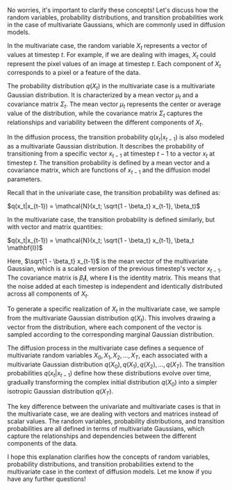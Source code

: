 No worries, it's important to clarify these concepts! Let's discuss how the random variables, probability distributions, and transition probabilities work in the case of multivariate Gaussians, which are commonly used in diffusion models.

In the multivariate case, the random variable $X_t$ represents a vector of values at timestep $t$. For example, if we are dealing with images, $X_t$ could represent the pixel values of an image at timestep $t$. Each component of $X_t$ corresponds to a pixel or a feature of the data.

The probability distribution $q(X_t)$ in the multivariate case is a multivariate Gaussian distribution. It is characterized by a mean vector $\mu_t$ and a covariance matrix $\Sigma_t$. The mean vector $\mu_t$ represents the center or average value of the distribution, while the covariance matrix $\Sigma_t$ captures the relationships and variability between the different components of $X_t$.

In the diffusion process, the transition probability $q(x_t|x_{t-1})$ is also modeled as a multivariate Gaussian distribution. It describes the probability of transitioning from a specific vector $x_{t-1}$ at timestep $t-1$ to a vector $x_t$ at timestep $t$. The transition probability is defined by a mean vector and a covariance matrix, which are functions of $x_{t-1}$ and the diffusion model parameters.

Recall that in the univariate case, the transition probability was defined as:

$q(x_t|x_{t-1}) = \mathcal{N}(x_t; \sqrt{1 - \beta_t} x_{t-1}, \beta_t)$

In the multivariate case, the transition probability is defined similarly, but with vector and matrix quantities:

$q(x_t|x_{t-1}) = \mathcal{N}(x_t; \sqrt{1 - \beta_t} x_{t-1}, \beta_t \mathbf{I})$

Here, $\sqrt{1 - \beta_t} x_{t-1}$ is the mean vector of the multivariate Gaussian, which is a scaled version of the previous timestep's vector $x_{t-1}$. The covariance matrix is $\beta_t \mathbf{I}$, where $\mathbf{I}$ is the identity matrix. This means that the noise added at each timestep is independent and identically distributed across all components of $X_t$.

To generate a specific realization of $X_t$ in the multivariate case, we sample from the multivariate Gaussian distribution $q(X_t)$. This involves drawing a vector from the distribution, where each component of the vector is sampled according to the corresponding marginal Gaussian distribution.

The diffusion process in the multivariate case defines a sequence of multivariate random variables $X_0, X_1, X_2, \ldots, X_T$, each associated with a multivariate Gaussian distribution $q(X_0), q(X_1), q(X_2), \ldots, q(X_T)$. The transition probabilities $q(x_t|x_{t-1})$ define how these distributions evolve over time, gradually transforming the complex initial distribution $q(X_0)$ into a simpler isotropic Gaussian distribution $q(X_T)$.

The key difference between the univariate and multivariate cases is that in the multivariate case, we are dealing with vectors and matrices instead of scalar values. The random variables, probability distributions, and transition probabilities are all defined in terms of multivariate Gaussians, which capture the relationships and dependencies between the different components of the data.

I hope this explanation clarifies how the concepts of random variables, probability distributions, and transition probabilities extend to the multivariate case in the context of diffusion models. Let me know if you have any further questions!